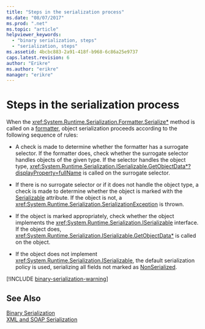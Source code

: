 ```yaml
---
title: "Steps in the serialization process"
ms.date: "08/07/2017"
ms.prod: ".net"
ms.topic: "article"
helpviewer_keywords: 
  - "binary serialization, steps"
  - "serialization, steps"
ms.assetid: 4bcbc883-2a91-418f-b968-6c86a25e9737
caps.latest.revision: 6
author: "Erikre"
ms.author: "erikre"
manager: "erikre"
---
```

# Steps in the serialization process
When the <xref:System.Runtime.Serialization.Formatter.Serialize*> method is called on a [formatter](xref:System.Runtime.Serialization.Formatter), object serialization proceeds according to the following sequence of rules:

- A check is made to determine whether the formatter has a surrogate selector. If the formatter does, check whether the surrogate selector handles objects of the given type. If the selector handles the object type, <xref:System.Runtime.Serialization.ISerializable.GetObjectData*?displayProperty=fullName> is called on the surrogate selector.

- If there is no surrogate selector or if it does not handle the object type, a check is made to determine whether the object is marked with the [Serializable](xref:System.SerializableAttribute) attribute. If the object is not, a <xref:System.Runtime.Serialization.SerializationException> is thrown.

- If the object is marked appropriately, check whether the object implements the <xref:System.Runtime.Serialization.ISerializable> interface. If the object does, <xref:System.Runtime.Serialization.ISerializable.GetObjectData*> is called on the object.
  
- If the object does not implement <xref:System.Runtime.Serialization.ISerializable>, the default serialization policy is used, serializing all fields not marked as [NonSerialized](xref:System.NonSerializedAttribute).

[!INCLUDE [binary-serialization-warning](../../../includes/binary-serialization-warning.md)]
  
## See Also  
 [Binary Serialization](binary-serialization.md)   
 [XML and SOAP Serialization](xml-and-soap-serialization.md)